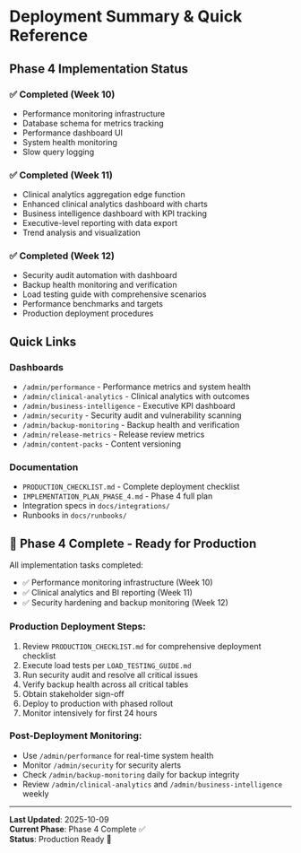 # Deployment Summary & Quick Reference

## Phase 4 Implementation Status

### ✅ Completed (Week 10)
- Performance monitoring infrastructure
- Database schema for metrics tracking
- Performance dashboard UI
- System health monitoring
- Slow query logging

### ✅ Completed (Week 11)
- Clinical analytics aggregation edge function
- Enhanced clinical analytics dashboard with charts
- Business intelligence dashboard with KPI tracking
- Executive-level reporting with data export
- Trend analysis and visualization

### ✅ Completed (Week 12)
- Security audit automation with dashboard
- Backup health monitoring and verification
- Load testing guide with comprehensive scenarios
- Performance benchmarks and targets
- Production deployment procedures

## Quick Links

### Dashboards
- `/admin/performance` - Performance metrics and system health
- `/admin/clinical-analytics` - Clinical analytics with outcomes
- `/admin/business-intelligence` - Executive KPI dashboard
- `/admin/security` - Security audit and vulnerability scanning
- `/admin/backup-monitoring` - Backup health and verification
- `/admin/release-metrics` - Release review metrics
- `/admin/content-packs` - Content versioning

### Documentation
- `PRODUCTION_CHECKLIST.md` - Complete deployment checklist
- `IMPLEMENTATION_PLAN_PHASE_4.md` - Phase 4 full plan
- Integration specs in `docs/integrations/`
- Runbooks in `docs/runbooks/`

## 🎉 Phase 4 Complete - Ready for Production

All implementation tasks completed:
- ✅ Performance monitoring infrastructure (Week 10)
- ✅ Clinical analytics and BI reporting (Week 11)
- ✅ Security hardening and backup monitoring (Week 12)

### Production Deployment Steps:
1. Review `PRODUCTION_CHECKLIST.md` for comprehensive deployment checklist
2. Execute load tests per `LOAD_TESTING_GUIDE.md`
3. Run security audit and resolve all critical issues
4. Verify backup health across all critical tables
5. Obtain stakeholder sign-off
6. Deploy to production with phased rollout
7. Monitor intensively for first 24 hours

### Post-Deployment Monitoring:
- Use `/admin/performance` for real-time system health
- Monitor `/admin/security` for security alerts
- Check `/admin/backup-monitoring` daily for backup integrity
- Review `/admin/clinical-analytics` and `/admin/business-intelligence` weekly

---
**Last Updated**: 2025-10-09  
**Current Phase**: Phase 4 Complete ✅  
**Status**: Production Ready 🚀
